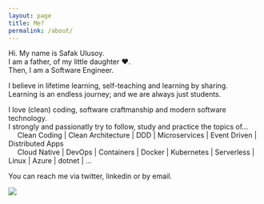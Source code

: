 ```yaml
---
layout: page
title: Me?
permalink: /about/
---
```


Hi. My name is Safak Ulusoy.  
I am a father, of my little daughter ❤.  
Then, I am a Software Engineer.

I believe in lifetime learning, self-teaching and learning by sharing.  
Learning is an endless journey; and we are always just students.

I love (clean) coding, software craftmanship and modern software technology.  
I strongly and passionatly try to follow, study and practice the topics of...  
&emsp; Clean Coding | Clean Architecture | DDD | Microservices | Event Driven | Distributed Apps  
&emsp; Cloud Native | DevOps | Containers | Docker | Kubernetes | Serverless | Linux | Azure | dotnet | ...  

You can reach me via twitter, linkedin or by email.

![](https://res.cloudinary.com/safakulusoy/image/upload/c_scale,w_400/v1586477191/safakulusoy.com/FB_IMG_1586476810297.jpg)
